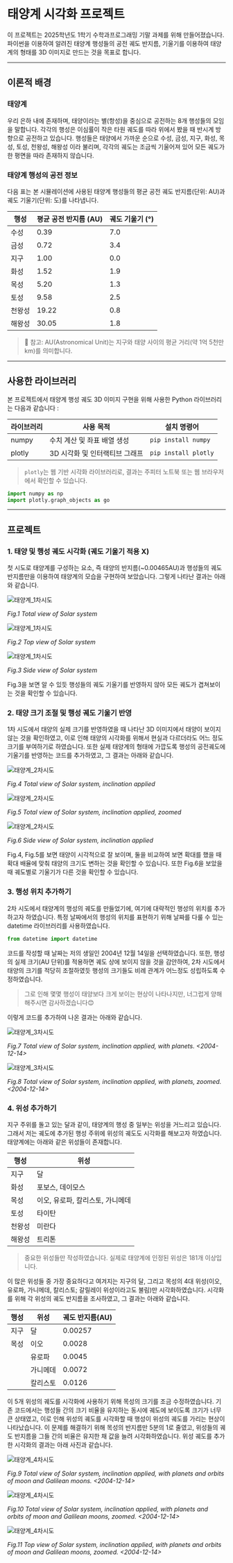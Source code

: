 # 태양계 시각화 프로젝트

이 프로젝트는 2025학년도 1학기 수학과프로그래밍 기말 과제를 위해 만들어졌습니다.
파이썬을 이용하여 알려진 태양계 행성들의 공전 궤도 반지름, 기울기를 이용하여 태양계의 형태를 3D 이미지로 만드는 것을 목표로 합니다.

---

## 이론적 배경

###  태양계

우리 은하 내에 존재하며, 태양이라는 별(항성)을 중심으로 공전하는 8개 행성들의 모임을 말합니다. 각각의 행성은 이심률이 작은 타원 궤도를 따라 위에서 봤을 때 반시계 방향으로 공전하고 있습니다. 행성들은 태양에서 가까운 순으로 수성, 금성, 지구, 화성, 목성, 토성, 천왕성, 해왕성 이라 불리며, 각각의 궤도는 조금씩 기울어져 있어 모든 궤도가 한 평면을 따라 존재하지 않습니다.

### 태양계 행성의 공전 정보

다음 표는 본 시뮬레이션에 사용된 태양계 행성들의 평균 공전 궤도 반지름(단위: AU)과 궤도 기울기(단위: 도)를 나타냅니다.

| 행성     | 평균 공전 반지름 (AU) | 궤도 기울기 (°) |
|----------|------------------------|------------------|
| 수성     | 0.39                   | 7.0              |
| 금성     | 0.72                   | 3.4              |
| 지구     | 1.00                   | 0.0              |
| 화성     | 1.52                   | 1.9              |
| 목성     | 5.20                   | 1.3              |
| 토성     | 9.58                   | 2.5              |
| 천왕성   | 19.22                  | 0.8              |
| 해왕성   | 30.05                  | 1.8              |

> 📌 참고: AU(Astronomical Unit)는 지구와 태양 사이의 평균 거리(약 1억 5천만 km)를 의미합니다.


---

## 사용한 라이브러리

본 프로젝트에서 태양계 행성 궤도 3D 이미지 구현을 위해 사용한 Python 라이브러리는 다음과 같습니다 :

| 라이브러리 | 사용 목적                   | 설치 명령어                     |
|------------|------------------------------|----------------------------------|
| numpy      | 수치 계산 및 좌표 배열 생성   | `pip install numpy`             |
| plotly     | 3D 시각화 및 인터랙티브 그래프 | `pip install plotly`            |

> `plotly`는 웹 기반 시각화 라이브러리로, 결과는 주피터 노트북 또는 웹 브라우저에서 확인할 수 있습니다.


```python
import numpy as np
import plotly.graph_objects as go
```

---

## 프로젝트

### 1. 태양 및 행성 궤도 시각화 (궤도 기울기 적용 X)

첫 시도로 태양계를 구성하는 요소, 즉 태양의 반지름(~0.00465AU)과 행성들의 궤도 반지름만을 이용하여 태양계의 모습을 구현하여 보았습니다. 그렇게 나타난 결과는 아래와 같습니다.

![태양계_1차시도](Images/trial1/Trial1_total_view.png)

*Fig.1 Total view of Solar system*

![태양계_1차시도](Images/trial1/Trial1_top_view.png)

*Fig.2 Top view of Solar system*

![태양계_1차시도](Images/trial1/Trial1_side_view.png)

*Fig.3 Side view of Solar system*

Fig.3을 보면 알 수 있듯 행성들의 궤도 기울기를 반영하지 않아 모든 궤도가 겹쳐보이는 것을 확인할 수 있습니다.

### 2. 태양 크기 조절 및 행성 궤도 기울기 반영

1차 시도에서 태양의 실제 크기를 반영하였을 때 나타난 3D 이미지에서 태양이 보이지 않는 것을 확인하였고, 이로 인해 태양의 시각화를 위해서 현실과 다르더라도 어느 정도 크기를 부여하기로 하였습니다. 또한 실제 태양계의 형태에 가깝도록 행성의 공전궤도에 기울기를 반영하는 코드를 추가하였고, 그 결과는 아래와 같습니다.

![태양계_2차시도](Images/trial2/Trial2_total_view.png)

*Fig.4 Total view of Solar system, inclination applied*

![태양계_2차시도](Images/trial2/Trial2_total_view_zoomed.png)

*Fig.5 Total view of Solar system, inclination applied, zoomed*

![태양계_2차시도](Images/trial2/Trial2_side_view.png)

*Fig.6 Side view of Solar system, inclination applied*

Fig.4, Fig.5를 보면 태양이 시각적으로 잘 보이며, 둘을 비교하여 보면 확대를 했을 때 확대 배율에 맞춰 태양의 크기도 변하는 것을 확인할 수 있습니다.
또한 Fig.6을 보았을 때 궤도별로 기울기가 다른 것을 확인할 수 있습니다.

### 3. 행성 위치 추가하기

2차 시도에서 태양계의 행성의 궤도를 만들었기에, 여기에 대략적인 행성의 위치를 추가하고자 하였습니다. 특정 날짜에서의 행성의 위치를 표현하기 위해 날짜를 다룰 수 있는 datetime 라이브러리를 사용하였습니다.

```python
from datetime import datetime
```

코드를 작성할 때 날짜는 저의 생일인 2004년 12월 14일을 선택하였습니다. 또한, 행성의 실제 크기(AU 단위)를 적용하면 궤도 상에 보이지 않을 것을 감안하여, 2차 시도에서 태양의 크기를 적당히 조절하였듯 행성의 크기들도 비례 관계가 어느정도 성립하도록 수정하였습니다.
> 그로 인해 몇몇 행성이 태양보다 크게 보이는 현상이 나타나지만, 너그럽게 양해해주시면 감사하겠습니다😊

이렇게 코드를 추가하여 나온 결과는 아래와 같습니다.

![태양계_3차시도](Images/trial3/Trial3_total_view.png)

*Fig.7 Total view of Solar system, inclination applied, with planets. <2004-12-14>*

![태양계_3차시도](Images/trial3/Trial3_total_view_zoomed.png)

*Fig.8 Total view of Solar system, inclination applied, with planets, zoomed. <2004-12-14>*

### 4. 위성 추가하기

지구 주위를 돌고 있는 달과 같이, 태양계의 행성 중 일부는 위성을 거느리고 있습니다. 그래서 저는 궤도에 추가된 행성 주위에 위성의 궤도도 시각화를 해보고자 하였습니다.
태양계에는 아래와 같은 위성들이 존재합니다.

|행성   |위성                            |
|-------|--------------------------------|
|지구   |달                              |
|화성   |포보스, 데이모스                |
|목성   |이오, 유로파, 칼리스토, 가니메데|
|토성   |타이탄                          |
|천왕성 |미란다                          |
|해왕성 |트리톤                          |

> 중요한 위성들만 작성하였습니다. 실제로 태양계에 인정된 위성은 181개 이상입니다.

이 많은 위성들 중 가장 중요하다고 여겨지는 지구의 달, 그리고 목성의 4대 위성(이오, 유로파, 가니메데, 칼리스토; 갈릴레이 위성이라고도 불림)만 시각화하였습니다. 시각화를 위해 각 위성의 궤도 반지름을 조사하였고, 그 결과는 아래와 같습니다.

|행성   |위성    |궤도 반지름(AU)|
|-------|--------|--------------- |
|지구   |달      |0.00257         |
|목성   |이오    |0.0028          |
|       |유로파  |0.0045          |
|       |가니메데|0.0072          |
|       |칼리스토|0.0126          |

이 5개 위성의 궤도를 시각화에 사용하기 위해 목성의 크기를 조금 수정하였습니다. 기존 코드에서는 행성들 간의 크기 비율을 유지하는 동시에 궤도에 보이도록 크기가 너무 큰 상태였고, 이로 인해 위성의 궤도를 시각화할 때 행성이 위성의 궤도를 가리는 현상이 나타났습니다. 이 문제를 해결하기 위해 목성의 반지름만 5분의 1로 줄였고, 위성들의 궤도 반지름을 그들 간의 비율은 유지한 채 값을 늘려 시각화하였습니다.
위성 궤도를 추가한 시각화의 결과는 아래 사진과 같습니다.

![태양계_4차시도](Images/trial4/Trial4_total_view.png)

*Fig.9 Total view of Solar system, inclination applied, with planets and orbits of moon and Galilean moons. <2004-12-14>*

![태양계_4차시도](Images/trial4/Trial4_total_view_zoomed.png)

*Fig.10 Total view of Solar system, inclination applied, with planets and orbits of moon and Galilean moons, zoomed. <2004-12-14>*

![태양계_4차시도](Images/trial4/Trial4_top_view_zoomed.png)

*Fig.11 Top view of Solar system, inclination applied, with planets and orbits of moon and Galilean moons, zoomed. <2004-12-14>*

